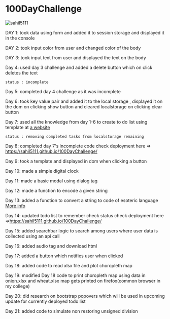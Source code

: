 # 100DayChallenge

<p align="left"> <img src="https://komarev.com/ghpvc/?username=sahil5111&label=Profile%20views&color=0e75b6&style=flat" alt="sahil5111" /> </p>

DAY 1:
    took data using form and added it to session storage and displayed it in the console

DAY 2:
    took input color from user and changed color of the body 

DAY 3:
    took input text from user and displayed the text on the body

Day 4:
    used day 3 challenge and added a delete button which on click deletes the text 

    status : incomplete

Day 5:
    completed day 4 challenge as it was incomplete

Day 6:
    took key value pair and added it to the local storage , displayed it on the dom on clicking show button and cleared localstorage on clicking clear button

Day 7:
    used all the knowledge from day 1-6 to create to do list using template at [a website](https://mdbootstrap.com/docs/standard/extended/to-do-list/)
    
    status : removing completed tasks from localstorage remaining 

Day 8:
    completed day 7's incomplete code
    check deployment here => https://sahil5111.github.io/100DayChallenge/

Day 9:
    took a template and displayed in dom when clicking a button

Day 10: 
    made a simple digital clock

Day 11: 
    made a basic modal using dialog tag

Day 12:
    made a function to encode a given string <!-- solution to  very challenging quiz-->

Day 13:
    added a function to convert a string to code of esoteric language [More info](https://www.youtube.com/watch?v=hdHjjBS4cs8)

Day 14:
    updated todo list to remember check status check deployment here =>https://sahil5111.github.io/100DayChallenge/

Day 15:
    added searchbar logic to search among users where user data is collected using an api call

Day 16:
    added audio tag and download html

Day 17:
    added a button which notifies user when clicked

Day 18:
    added code to read xlsx file and plot choropleth map

Day 19:
    modified Day 18 code to print choropleth map using data in onion.xlsx and wheat.xlsx map gets printed on firefox(common browser in my college)

Day 20:
    did research on bootstrap popovers which will be used in upcoming update for currently deployed todo list

Day 21:
    added code to simulate non restoring unsigned division